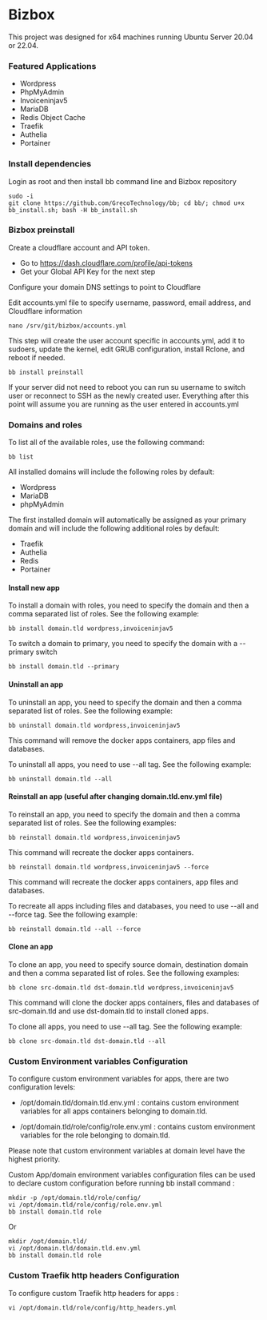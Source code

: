 # Bizbox

This project was designed for x64 machines running Ubuntu Server 20.04 or 22.04. 

### Featured Applications

- Wordpress
- PhpMyAdmin
- Invoiceninjav5
- MariaDB
- Redis Object Cache
- Traefik
- Authelia
- Portainer

### Install dependencies

Login as root and then install bb command line and Bizbox repository

```
sudo -i
git clone https://github.com/GrecoTechnology/bb; cd bb/; chmod u+x bb_install.sh; bash -H bb_install.sh
```

### Bizbox preinstall

Create a cloudflare account and API token.
- Go to https://dash.cloudflare.com/profile/api-tokens
- Get your Global API Key for the next step

Configure your domain DNS settings to point to Cloudflare

Edit accounts.yml file to specify username, password, email address, and Cloudflare information
```
nano /srv/git/bizbox/accounts.yml
```

This step will create the user account specific in accounts.yml, add it to sudoers, update the kernel, edit GRUB configuration, install Rclone, and reboot if needed.
```
bb install preinstall
```

If your server did not need to reboot you can run su username to switch user or reconnect to SSH as the newly created user. Everything after this point will assume you are running as the user entered in accounts.yml

### Domains and roles

To list all of the available roles, use the following command:
```
bb list
```

All installed domains will include the following roles by default:
- Wordpress
- MariaDB
- phpMyAdmin

The first installed domain will automatically be assigned as your primary domain and will include the following additional roles by default:
- Traefik
- Authelia
- Redis
- Portainer

#### Install new app
To install a domain with roles, you need to specify the domain and then a comma separated list of roles.  See the following example:
```
bb install domain.tld wordpress,invoiceninjav5
```

To switch a domain to primary, you need to specify the domain with a --primary switch
```
bb install domain.tld --primary
```

#### Uninstall an app
To uninstall an app, you need to specify the domain and then a comma separated list of roles.  See the following example:
```
bb uninstall domain.tld wordpress,invoiceninjav5
```
This command will remove the docker apps containers, app files and databases.

To uninstall all apps, you need to use --all tag.  See the following example:
```
bb uninstall domain.tld --all
```

#### Reinstall an app (useful after changing domain.tld.env.yml file)
To reinstall an app, you need to specify the domain and then a comma separated list of roles.  See the following examples:
```
bb reinstall domain.tld wordpress,invoiceninjav5
```
This command will recreate the docker apps containers.

```
bb reinstall domain.tld wordpress,invoiceninjav5 --force
```
This command will recreate the docker apps containers, app files and databases.

To recreate all apps including files and databases, you need to use --all and --force tag.  See the following example:
```
bb reinstall domain.tld --all --force
```

#### Clone an app
To clone an app, you need to specify source domain, destination domain and then a comma separated list of roles.  See the following examples:
```
bb clone src-domain.tld dst-domain.tld wordpress,invoiceninjav5
```
This command will clone the docker apps containers, files and databases of src-domain.tld and use dst-domain.tld to install cloned apps.

To clone all apps, you need to use --all tag.  See the following example:
```
bb clone src-domain.tld dst-domain.tld --all
```

### Custom Environment variables Configuration
To configure custom environment variables for apps, there are two configuration levels:

- /opt/domain.tld/domain.tld.env.yml : contains custom environment variables for all apps containers belonging to domain.tld.
  
- /opt/domain.tld/role/config/role.env.yml : contains custom environment variables for the role belonging to domain.tld.

Please note that custom environment variables at domain level have the highest priority.

Custom App/domain environment variables configuration files can be used to declare custom configuration before running bb install command :
```
mkdir -p /opt/domain.tld/role/config/
vi /opt/domain.tld/role/config/role.env.yml
bb install domain.tld role
```
Or
```
mkdir /opt/domain.tld/
vi /opt/domain.tld/domain.tld.env.yml
bb install domain.tld role
```


### Custom Traefik http headers Configuration
To configure custom Traefik http headers for apps :

```
vi /opt/domain.tld/role/config/http_headers.yml
```
